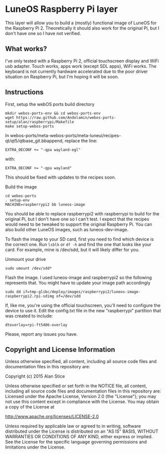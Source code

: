LuneOS Raspberry Pi layer
=============
This layer will allow you to build a (mostly) functional image of LuneOS for the Raspberry Pi 2. Theoretically it should also work for the original Pi, but I don't have one so I have not verified.

## What works?

I've only tested with a Raspberry Pi 2, official touchscreen display and WiFi usb adapter. Touch works, apps work (except SDL apps), WiFi works. The keyboard is not currently hardware accelerated due to the poor driver situation on Raspberry Pi, but I'm hoping it will be soon.

## Instructions

First, setup the webOS ports build directory

```
mkdir webos-ports-env && cd webos-ports-env
wget https://raw.github.com/Andolamin/webos-ports-setup/alan/raspberrypi/Makefile
make setup-webos-ports
```

In webos-ports/meta-webos-ports/meta-luneui/recipes-qt/qt5/qtbase_git.bbappend, replace the line:
```
EXTRA_OECONF += "-qpa wayland-egl"
```
with:
```
EXTRA_OECONF += "-qpa wayland"
```

This should be fixed with updates to the recipes soon.

Build the image
```
cd webos-ports
. setup-env
MACHINE=raspberrypi2 bb luneos-image
```

You should be able to replace raspberrypi2 with raspberrypi to build for the original Pi, but I don't have one so I can't test. I expect that the recipes would need to be tweaked to support the original Raspberry Pi. You can also build other LuneOS images, such as luneos-dev-image.

To flash the image to your SD card, first you need to find which device is the correct one. Run `lsblk` or `df -h` and find the one that looks like your card. For example, mine is /dev/sdd, but it will likely differ for you.

Unmount your drive

```
sudo umount /dev/sdd*
```

Flash the image. I used luneos-image and raspberrypi2 so the following represents that. You might have to update your image path accordingly

```
sudo dd if=tmp-glibc/deploy/images/raspberrypi2/luneos-image-raspberrypi2.rpi-sdimg of=/dev/sdd
```

If, like me, you're using the official touchscreen, you'll need to configure the device to use it. Edit the config.txt file in the new "raspberrypi" partition that was created to include:

```
dtoverlay=rpi-ft5406-overlay
```

Please, report any issues you have.

## Copyright and License Information

Unless otherwise specified, all content, including all source code files and
documentation files in this repository are:

Copyright (c) 2015 Alan Stice

Unless otherwise specified or set forth in the NOTICE file, all content,
including all source code files and documentation files in this repository are:
Licensed under the Apache License, Version 2.0 (the "License");
you may not use this content except in compliance with the License.
You may obtain a copy of the License at

http://www.apache.org/licenses/LICENSE-2.0

Unless required by applicable law or agreed to in writing, software
distributed under the License is distributed on an "AS IS" BASIS,
WITHOUT WARRANTIES OR CONDITIONS OF ANY KIND, either express or implied.
See the License for the specific language governing permissions and
limitations under the License.

